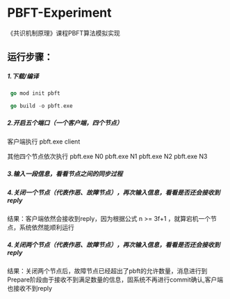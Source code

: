 # PBFT-Experiment
《共识机制原理》课程PBFT算法模拟实现

## 运行步骤：
##### 1.下载/编译
```go
 go mod init pbft
```
```go
 go build -o pbft.exe
```

##### 2.开启五个端口（一个客户端，四个节点）
客户端执行 pbft.exe client  

其他四个节点依次执行 pbft.exe N0  pbft.exe N1  pbft.exe N2  pbft.exe N3

##### 3.输入一段信息，看看节点之间的同步过程

##### 4.关闭一个节点（代表作恶、故障节点），再次输入信息，看看是否还会接收到reply
结果：客户端依然会接收到reply，因为根据公式 n >= 3f+1  ，就算宕机一个节点，系统依然能顺利运行

##### 4.关闭两个节点（代表作恶、故障节点），再次输入信息，看看是否还会接收到reply
结果：关闭两个节点后，故障节点已经超出了pbft的允许数量，消息进行到Prepare阶段由于接收不到满足数量的信息，固系统不再进行commit确认,客户端也接收不到reply
